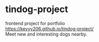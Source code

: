# tindog-project
frontend project for portfolio<br>
https://kevvy206.github.io/tindog-project/<br>
Meet new and interesting dogs nearby.
